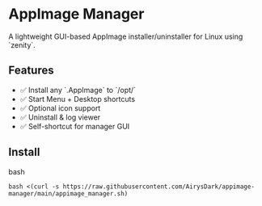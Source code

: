 
# AppImage Manager

A lightweight GUI-based AppImage installer/uninstaller for Linux using \`zenity\`.

## Features
- ✅ Install any \`.AppImage\` to \`/opt/<AppName>\`
- ✅ Start Menu + Desktop shortcuts
- ✅ Optional icon support
- ✅ Uninstall & log viewer
- ✅ Self-shortcut for manager GUI

## Install
bash
```
bash <(curl -s https://raw.githubusercontent.com/AirysDark/appimage-manager/main/appimage_manager.sh)
```
